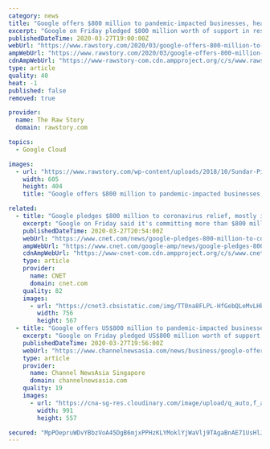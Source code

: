```yaml
---
category: news
title: "Google offers $800 million to pandemic-impacted businesses, health agencies"
excerpt: "Google on Friday pledged $800 million worth of support in response to the coronavirus pandemic for health organizations, researchers and businesses impacted by the crisis. The aid will come in the form of cash, ad credits, and cloud services from the California-based internet colossus, according to chief executive Sundar Pichai. Google will ..."
publishedDateTime: 2020-03-27T19:00:00Z
webUrl: "https://www.rawstory.com/2020/03/google-offers-800-million-to-pandemic-impacted-businesses-health-agencies/"
ampWebUrl: "https://www.rawstory.com/2020/03/google-offers-800-million-to-pandemic-impacted-businesses-health-agencies/amp/"
cdnAmpWebUrl: "https://www-rawstory-com.cdn.ampproject.org/c/s/www.rawstory.com/2020/03/google-offers-800-million-to-pandemic-impacted-businesses-health-agencies/amp/"
type: article
quality: 40
heat: -1
published: false
removed: true

provider:
  name: The Raw Story
  domain: rawstory.com

topics:
  - Google Cloud

images:
  - url: "https://www.rawstory.com/wp-content/uploads/2018/10/Sundar-Pichai-chief-executive-officer-of-Google.jpg"
    width: 605
    height: 404
    title: "Google offers $800 million to pandemic-impacted businesses, health agencies"

related:
  - title: "Google pledges $800 million to coronavirus relief, mostly in free ads"
    excerpt: "Google on Friday said it's committing more than $800 million to help small businesses and crisis responders dealing with the coronavirus pandemic. The aid will come in cash and ad"
    publishedDateTime: 2020-03-27T20:54:00Z
    webUrl: "https://www.cnet.com/news/google-pledges-800-million-to-coronavirus-relief-mostly-in-free-ads/"
    ampWebUrl: "https://www.cnet.com/google-amp/news/google-pledges-800-million-to-coronavirus-relief-mostly-in-free-ads/"
    cdnAmpWebUrl: "https://www-cnet-com.cdn.ampproject.org/c/s/www.cnet.com/google-amp/news/google-pledges-800-million-to-coronavirus-relief-mostly-in-free-ads/"
    type: article
    provider:
      name: CNET
      domain: cnet.com
    quality: 82
    images:
      - url: "https://cnet3.cbsistatic.com/img/TT0na8FLPL-HfGebQLeMvLHbQLY=/756x567/2019/12/03/dbd590cc-4366-4144-a49c-3486786ab6e6/sundar-pichai-google-event-100416-0031.jpg"
        width: 756
        height: 567
  - title: "Google offers US$800 million to pandemic-impacted businesses, health agencies"
    excerpt: "Google on Friday pledged US$800 million worth of support in response to the coronavirus pandemic for health organizations, researchers and"
    publishedDateTime: 2020-03-27T19:56:00Z
    webUrl: "https://www.channelnewsasia.com/news/business/google-offers-us-800-million-to-pandemic-impacted-businesses-12584922"
    type: article
    provider:
      name: Channel NewsAsia Singapore
      domain: channelnewsasia.com
    quality: 19
    images:
      - url: "https://cna-sg-res.cloudinary.com/image/upload/q_auto,f_auto/image/12584920/16x9/991/557/422a4d1c2e9512048809253da838eaf1/mC/sundar-pichai-ceo-of-google-and-its-parent-firm-alphabet-announced-the-tech-firm-is-offering-800-million-in-cash-and-credits-to-blunt-the-impact-of-the-coronavirus-epidemic-1585333886888-4.jpg"
        width: 991
        height: 557

secured: "MpPOepruWDvYBbzVoA45DgB6mjxPPHzKLYMoklYjWaVlj9TAgaBnAE71UsHlJDblIWTswImTA9ykzmlxctvXeAJpuF/6BKHZ5A+TOxRIoLIw7xfcpTCi4QuPZttUCfMnD1yo/qrv2coHcRD1W63DBvxlRmpWiD8rkChA8EOpGB/kO5fjvKyQHWE7+H5b5D+AbZdwXHt10aG/rd2RnnsRoDYDN4bj3oFw7Lf4iGw3Pjfrp7ksG+SqT4AVpNWugzwPfokcqMKQNnXtdk+UVk5wS6wXzMTzF0mS5CSUm+nXLwXhu3ZiIqelGA3HAeOX69Lo;ojY0puQbvOY4QyEG1rjn+Q=="
---
```


